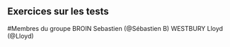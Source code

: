 ## Exercices sur les tests

#Membres du groupe
BROIN Sebastien (@Sébastien B)
WESTBURY Lloyd (@Lloyd)


